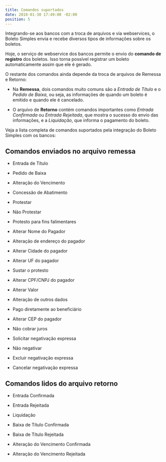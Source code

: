 ```yaml
---
title: Comandos suportados
date: 2018-01-30 17:49:00 -02:00
position: 5
---
```


Integrando-se aos bancos com a troca de arquivos e via webservices, o Boleto Simples envia e recebe diversos tipos de informações sobre os boletos.

Hoje, o serviço de webservice dos bancos permite o envio do **comando de registro** dos boletos. Isso torna possível registrar um boleto automaticamente assim que ele é gerado.

O restante dos comandos ainda depende da troca de arquivos de Remessa e Retorno:

* Na **Remessa**, dois comandos muito comuns são a *Entrada de Título* e o *Pedido de Baixa*, ou seja, as informações de quando um boleto é emitido e quando ele é cancelado.

* O arquivo de **Retorno** contém comandos importantes como *Entrada Confirmada* ou *Entrada Rejeitada*, que mostra o sucesso do envio das informações, e a *Liquidação*, que informa o pagamento do boleto.

Veja a lista completa de comandos suportados pela integração do Boleto Simples com os bancos:

## Comandos enviados no arquivo remessa

* Entrada de Título

* Pedido de Baixa

* Alteração do Vencimento

* Concessão de Abatimento

* Protestar

* Não Protestar

* Protesto para fins falimentares

* Alterar Nome do Pagador

* Alteração de endereço do pagador

* Alterar Cidade do pagador

* Alterar UF do pagador

* Sustar o protesto

* Alterar CPF/CNPJ do pagador

* Alterar Valor

* Alteração de outros dados

* Pago diretamente ao beneficiário

* Alterar CEP do pagador

* Não cobrar juros

* Solicitar negativação expressa

* Não negativar

* Excluir negativação expressa

* Cancelar negativação expressa

## Comandos lidos do arquivo retorno

* Entrada Confirmada

* Entrada Rejeitada

* Liquidação

* Baixa de Título Confirmada

* Baixa de Título Rejeitada

* Alteração do Vencimento Confirmada

* Alteração do Vencimento Rejeitada